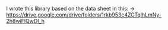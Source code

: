 I wrote this library based on the data sheet in this:
-> https://drive.google.com/drive/folders/1rkb953c4ZGTqlhLmNy-2h8wiFlQwDI_h
